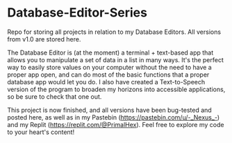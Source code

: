 # Database-Editor-Series
Repo for storing all projects in relation to my Database Editors. All versions from v1.0 are stored here.

The Database Editor is (at the moment) a terminal + text-based app that allows you to manipulate a set of data in a list in many ways. It's the perfect way to easily store values on your computer without the need to have a proper app open, and can do most of the basic functions that a proper database app would let you do. I also have created a Text-to-Speech version of the program to broaden my horizons into accessible applications, so be sure to check that one out.

This project is now finished, and all versions have been bug-tested and posted here, as well as in my Pastebin (https://pastebin.com/u/-_Nexus_-) and my Replit (https://replit.com/@PrimalHex). Feel free to explore my code to your heart's content!
